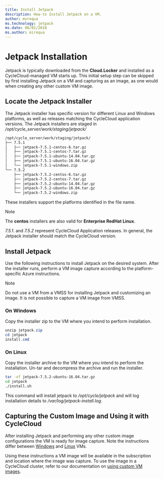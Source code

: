 ```yaml
---
title: Install Jetpack
description: How-to Install Jetpack on a VM.
author: mvrequa
ms.technology: jetpack
ms.date: 08/01/2018
ms.author: mirequa
---
```


# Jetpack Installation

Jetpack is typically downloaded from the **Cloud.Locker** and installed as a
CycleCloud-managed VM starts up. This initial setup step can be skipped by first
installing Jetpack on a VM and capturing as an image, as one would when creating
any other custom VM image.

## Locate the Jetpack Installer

The Jetpack installer has specific version for different Linux and Windows platforms, as well as releases matching the CycleCloud application versions. The Jetpack installers are staged in _/opt/cycle_server/work/staging/jetpack/_

```txt
/opt/cycle_server/work/staging/jetpack/
├── 7.5.1
│   ├── jetpack-7.5.1-centos-6.tar.gz
│   ├── jetpack-7.5.1-centos-7.tar.gz
│   ├── jetpack-7.5.1-ubuntu-14.04.tar.gz
│   ├── jetpack-7.5.1-ubuntu-16.04.tar.gz
│   └── jetpack-7.5.1-windows.zip
└── 7.5.2
    ├── jetpack-7.5.2-centos-6.tar.gz
    ├── jetpack-7.5.2-centos-7.tar.gz
    ├── jetpack-7.5.2-ubuntu-14.04.tar.gz
    ├── jetpack-7.5.2-ubuntu-16.04.tar.gz
    └── jetpack-7.5.2-windows.zip
```

These installers support the platforms identified in the file name.

> [!NOTE]
> The **centos** installers are also valid for **Enterprise RedHat Linux**.

_7.5.1._ and _7.5.2_ represent CycleCloud Application releases. In general, the Jetpack installer should match the CycleCloud version.

## Install Jetpack

Use the following instructions to install Jetpack on the desired system.
After the installer runs, perform a VM image capture according to the
platform-specific Azure instructions.

> [!NOTE]
> Do not use a VM from a VMSS for installing Jetpack and customizing an image. It is not possible to capture a VM image from VMSS.

### On Windows

Copy the installer zip to the VM where you intend to perform installation.

```Powershell
unzip jetpack.zip
cd jetpack
install.cmd
```

### On Linux

Copy the installer archive to the VM where you intend to perform the installation.
Un-tar and decompress the archive and run the installer.

```bash
tar -xf jetpack-7.5.2-ubuntu-16.04.tar.gz
cd jetpack
./install.sh
```

This command will install jetpack to _/opt/cycle/jetpack_ and will log installation
details to _/var/log/jetpack-install.log_.

## Capturing the Custom Image and Using it with CycleCloud

After installing Jetpack and performing any other custom image configurations the
VM is ready for image capture. Note the instructions differ between [Windows](https://docs.microsoft.com/azure/virtual-machines/windows/capture-image-resource)
and [Linux](https://docs.microsoft.com/azure/virtual-machines/linux/capture-image) VMs.

Using these instructions a VM image will be available in the subscription
and location where the image was capture. To use the image
in a CycleCloud cluster, refer to our documentation on [using custom
VM images](~/cluster-references/node-nodearray-reference.md).
